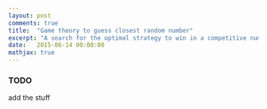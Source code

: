 ```yaml
---
layout: post
comments: true
title:  "Game theory to guess closest random number"
excerpt: "A search for the optimal strategy to win in a competitive number guessing game"
date:   2015-06-14 00:00:00
mathjax: true
---
```


### TODO

add the stuff